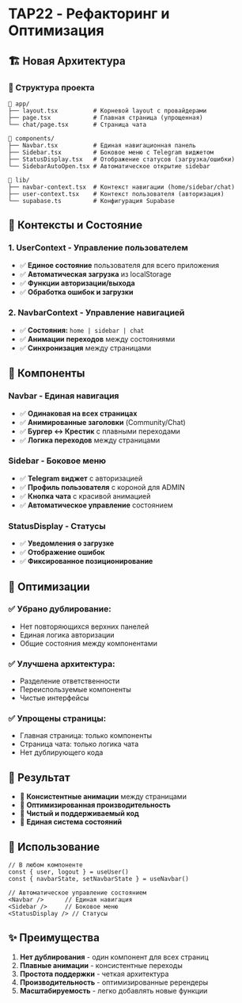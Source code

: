 # TAP22 - Рефакторинг и Оптимизация

## 🏗️ Новая Архитектура

### 📁 Структура проекта

```
📁 app/
├── layout.tsx          # Корневой layout с провайдерами
├── page.tsx            # Главная страница (упрощенная)
└── chat/page.tsx       # Страница чата

📁 components/
├── Navbar.tsx          # Единая навигационная панель
├── Sidebar.tsx         # Боковое меню с Telegram виджетом
├── StatusDisplay.tsx   # Отображение статусов (загрузка/ошибки)
└── SidebarAutoOpen.tsx # Автоматическое открытие sidebar

📁 lib/
├── navbar-context.tsx  # Контекст навигации (home/sidebar/chat)
├── user-context.tsx    # Контекст пользователя (авторизация)
└── supabase.ts         # Конфигурация Supabase
```

## 🔄 Контексты и Состояние

### 1. **UserContext** - Управление пользователем
- ✅ **Единое состояние** пользователя для всего приложения
- ✅ **Автоматическая загрузка** из localStorage
- ✅ **Функции авторизации/выхода**
- ✅ **Обработка ошибок и загрузки**

### 2. **NavbarContext** - Управление навигацией
- ✅ **Состояния:** `home | sidebar | chat`
- ✅ **Анимации переходов** между состояниями
- ✅ **Синхронизация** между страницами

## 🎨 Компоненты

### **Navbar** - Единая навигация
- ✅ **Одинаковая на всех страницах**
- ✅ **Анимированные заголовки** (Community/Chat)
- ✅ **Бургер ↔ Крестик** с плавными переходами
- ✅ **Логика переходов** между страницами

### **Sidebar** - Боковое меню
- ✅ **Telegram виджет** с авторизацией
- ✅ **Профиль пользователя** с короной для ADMIN
- ✅ **Кнопка чата** с красивой анимацией
- ✅ **Автоматическое управление** состоянием

### **StatusDisplay** - Статусы
- ✅ **Уведомления о загрузке**
- ✅ **Отображение ошибок**
- ✅ **Фиксированное позиционирование**

## 🚀 Оптимизации

### ✅ **Убрано дублирование:**
- Нет повторяющихся верхних панелей
- Единая логика авторизации
- Общие состояния между компонентами

### ✅ **Улучшена архитектура:**
- Разделение ответственности
- Переиспользуемые компоненты
- Чистые интерфейсы

### ✅ **Упрощены страницы:**
- Главная страница: только компоненты
- Страница чата: только логика чата
- Нет дублирующего кода

## 🎯 Результат

- 🎨 **Консистентные анимации** между страницами
- 🚀 **Оптимизированная производительность**
- 🧹 **Чистый и поддерживаемый код**
- 🔄 **Единая система состояний**

## 🔧 Использование

```tsx
// В любом компоненте
const { user, logout } = useUser()
const { navbarState, setNavbarState } = useNavbar()

// Автоматическое управление состоянием
<Navbar />      // Единая навигация
<Sidebar />     // Боковое меню
<StatusDisplay /> // Статусы
```

## ✨ Преимущества

1. **Нет дублирования** - один компонент для всех страниц
2. **Плавные анимации** - консистентные переходы
3. **Простота поддержки** - четкая архитектура
4. **Производительность** - оптимизированные ререндеры
5. **Масштабируемость** - легко добавлять новые функции
